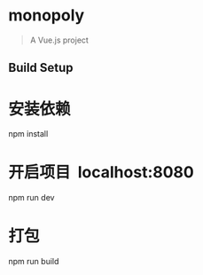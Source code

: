 # monopoly

> A Vue.js project

## Build Setup

# 安装依赖
npm install

# 开启项目  localhost:8080
npm run dev

# 打包
npm run build
